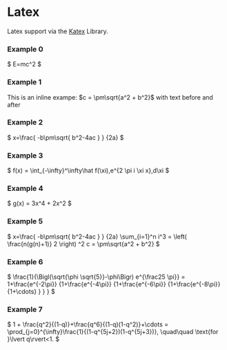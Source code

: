 # Latex

Latex support via the [Katex](https://katex.org/) Library.

### Example 0

$
E=mc^2
$

### Example 1

This is an inline exampe: $c = \pm\sqrt{a^2 + b^2}$ with text before and after

### Example 2


$
x=\frac{ -b\pm\sqrt{ b^2-4ac } } {2a}
$

### Example 3


$
f(x) = \int_{-\infty}^\infty\hat f(\xi)\,e^{2 \pi i \xi x}\,d\xi
$

### Example 4


$
g(x) = 3x^4 + 2x^2
$

### Example 5


$
x=\frac{ -b\pm\sqrt{ b^2-4ac } } {2a}
\sum_{i=1}^n i^3 = \left( \frac{n(g(n)+1)} 2 \right) ^2
c = \pm\sqrt{a^2 + b^2}
$

### Example 6

$
\frac{1}{\Bigl(\sqrt{\phi \sqrt{5}}-\phi\Bigr) e^{\frac25 \pi}} = 1+\frac{e^{-2\pi}} {1+\frac{e^{-4\pi}} {1+\frac{e^{-6\pi}} {1+\frac{e^{-8\pi}} {1+\cdots} } } }
$

### Example 7

$
1 +  \frac{q^2}{(1-q)}+\frac{q^6}{(1-q)(1-q^2)}+\cdots = \prod_{j=0}^{\infty}\frac{1}{(1-q^{5j+2})(1-q^{5j+3})}, \quad\quad \text{for }\lvert q\rvert<1.
$
